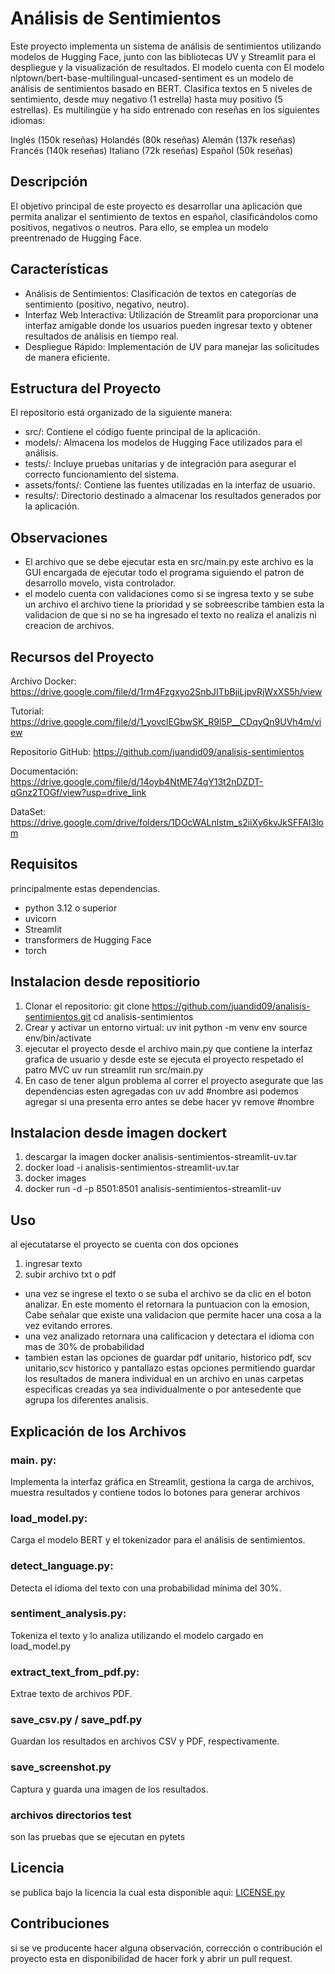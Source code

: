# Análisis de Sentimientos
Este proyecto implementa un sistema de análisis de sentimientos utilizando modelos de Hugging Face, junto con las bibliotecas UV y Streamlit para el despliegue y la visualización de resultados. El modelo cuenta con El modelo nlptown/bert-base-multilingual-uncased-sentiment es un modelo de análisis de sentimientos basado en BERT. Clasifica textos en 5 niveles de sentimiento, desde muy negativo (1 estrella) hasta muy positivo (5 estrellas). Es multilingüe y ha sido entrenado con reseñas en los siguientes idiomas:

Inglés (150k reseñas)
Holandés (80k reseñas)
Alemán (137k reseñas)
Francés (140k reseñas)
Italiano (72k reseñas)
Español (50k reseñas)

## Descripción
El objetivo principal de este proyecto es desarrollar una aplicación que permita analizar el sentimiento de textos en español, clasificándolos como positivos, negativos o neutros. Para ello, se emplea un modelo preentrenado de Hugging Face.

## Características
- Análisis de Sentimientos: Clasificación de textos en categorías de sentimiento (positivo, negativo, neutro).
- Interfaz Web Interactiva: Utilización de Streamlit para proporcionar una interfaz amigable donde los usuarios pueden ingresar texto y obtener resultados de análisis en tiempo real.
- Despliegue Rápido: Implementación de UV para manejar las solicitudes de manera eficiente.

## Estructura del Proyecto
El repositorio está organizado de la siguiente manera:
- src/: Contiene el código fuente principal de la aplicación.
- models/: Almacena los modelos de Hugging Face utilizados para el análisis.
- tests/: Incluye pruebas unitarias y de integración para asegurar el correcto funcionamiento del sistema.
- assets/fonts/: Contiene las fuentes utilizadas en la interfaz de usuario.
- results/: Directorio destinado a almacenar los resultados generados por la aplicación.

## Observaciones 
- El archivo que se debe ejecutar esta en src/main.py este archivo es la GUI encargada de ejecutar todo el programa siguiendo el patron de desarrollo movelo, vista controlador. 
- el modelo cuenta con validaciones como si se ingresa texto y se sube un archivo el archivo tiene la prioridad y se sobreescribe tambien esta la validacion de que si no se ha ingresado el texto no realiza el analizis ni creacion de archivos.

## Recursos del Proyecto
Archivo Docker: https://drive.google.com/file/d/1rm4Fzgxyo2SnbJITbBjiLjpvRjWxXS5h/view

Tutorial: https://drive.google.com/file/d/1_yovclEGbwSK_R9l5P__CDqyQn9UVh4m/view

Repositorio GitHub: https://github.com/juandid09/analisis-sentimientos

Documentación: https://drive.google.com/file/d/14oyb4NtME74qY13t2nDZDT-qGnz2TOGf/view?usp=drive_link

DataSet: https://drive.google.com/drive/folders/1DOcWALnlstm_s2iiXy6kvJkSFFAI3lom

## Requisitos
principalmente estas dependencias. 
- python 3.12 o superior
- uvicorn
- Streamlit
- transformers de Hugging Face
- torch

## Instalacion desde repositiorio
1. Clonar el repositorio:
  git clone https://github.com/juandid09/analisis-sentimientos.git
  cd analisis-sentimientos
2. Crear y activar un entorno virtual:
   uv init
   python -m venv env
   source env/bin/activate
3. ejecutar el proyecto desde el archivo main.py que contiene la interfaz grafica de usuario y desde este se ejecuta el proyecto respetado el patro MVC
   uv run streamlit run src/main.py
4. En caso de tener algun problema al correr el proyecto asegurate que las dependencias esten agregadas con uv add #nombre asi podemos agregar si una presenta erro antes se debe hacer yv remove #nombre

## Instalacion desde imagen dockert 
1. descargar la imagen docker analisis-sentimientos-streamlit-uv.tar
2. docker load -i analisis-sentimientos-streamlit-uv.tar
3. docker images
4. docker run -d -p 8501:8501 analisis-sentimientos-streamlit-uv
   
## Uso 
al ejecutatarse el proyecto se cuenta con dos opciones 
1. ingresar texto
2. subir archivo txt o pdf
- una vez se ingrese el texto o se suba el archivo se da clic en el boton analizar. En este momento el retornara la puntuacion con la emosion, Cabe señalar que existe una validacion que permite hacer una cosa a la vez evitando errores.
- una vez analizado retornara una calificacion y detectara el idioma con mas de 30% de probabilidad
- tambien estan las opciones de guardar pdf unitario, historico pdf, scv unitario,scv historico y pantallazo estas opciones permitiendo guardar los resultados de manera individual en un archivo en unas carpetas especificas creadas ya sea individualmente o por antesedente que agrupa los diferentes analisis.

## Explicación de los Archivos
### main. py: 
Implementa la interfaz gráfica en Streamlit, gestiona la carga de archivos, muestra resultados y contiene todos lo botones para generar archivos
### load_model.py: 
Carga el modelo BERT y el tokenizador para el análisis de sentimientos.
### detect_language.py:
Detecta el idioma del texto con una probabilidad mínima del 30%.
### sentiment_analysis.py:
Tokeniza el texto y lo analiza utilizando el modelo cargado en load_model.py
### extract_text_from_pdf.py:
Extrae texto de archivos PDF.
### save_csv.py / save_pdf.py
Guardan los resultados en archivos CSV y PDF, respectivamente.
### save_screenshot.py
Captura y guarda una imagen de los resultados.
### archivos directorios test 
son las pruebas que se ejecutan en pytets

## Licencia
se publica bajo la licencia la cual esta disponible aqui: [LICENSE.py](https://github.com/juandid09/analisis-sentimientos/blob/main/LICENSE)

## Contribuciones
si se ve producente hacer alguna observación, corrección  o contribución el proyecto esta en disponibilidad  de hacer fork y abrir un pull request.  
